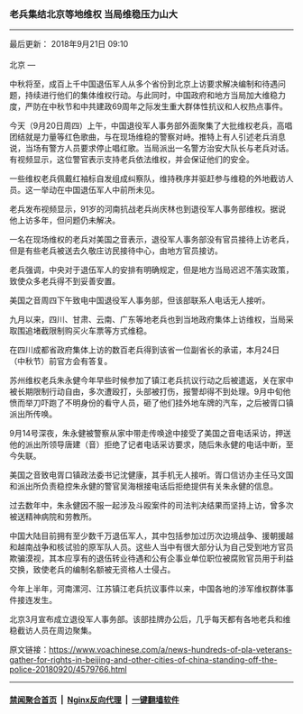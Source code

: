### 老兵集结北京等地维权 当局维稳压力山大
------------------------

<div class="published">
 <span class="date" title="中国时间">
  <time datetime="2018-09-21T09:10:00+08:00">
   最后更新： 2018年9月21日 09:10
  </time>
 </span>
</div>
<br/>
<div class="wsw">
 <span class="dateline">
  北京 —
 </span>
 <p>
  中秋将至，成百上千中国退伍军人从多个省份到北京上访要求解决编制和待遇问题，持续进行他们的集体维权行动。与此同时，中国政府和地方当局加大维稳力度，严防在中秋节和中共建政69周年之际发生重大群体性抗议和人权热点事件。
 </p>
 <p>
  今天（9月20日周四）上午，中国退役军人事务部外面聚集了大批维权老兵，高唱团结就是力量等红色歌曲，与在现场维稳的警察对峙。推特上有人引述老兵消息说，当场有警方人员要求停止唱红歌。当局派出一名警方治安大队长与老兵对话。有视频显示，这位警官表示支持老兵依法维权，并会保证他们的安全。
 </p>
 <p>
  一些维权老兵佩戴红袖标自发组成纠察队，维持秩序并驱赶参与维稳的外地截访人员。这一举动在中国退伍军人中前所未见。
 </p>
 <p>
  老兵发布视频显示，91岁的河南抗战老兵尚庆林也到退役军人事务部维权。据说他上访多年，但问题仍未解决。
 </p>
 <p>
  一名在现场维权的老兵对美国之音表示，退役军人事务部没有官员接待上访老兵，但是有些老兵被送去久敬庄访民接待中心，由地方官员接访。
 </p>
 <p>
  老兵强调，中央对于退伍军人的安排有明确规定，但是地方当局迟迟不落实政策，致使众多老兵得不到妥善安置。
 </p>
 <p>
  美国之音周四下午致电中国退役军人事务部，但该部联系人电话无人接听。
 </p>
 <p>
  九月以来，四川、甘肃、云南、广东等地老兵也到当地政府集体上访维权，当局采取围追堵截限制购买火车票等方式维稳。
 </p>
 <p>
  在四川成都省政府集体上访的数百老兵得到该省一位副省长的承诺，本月24日（中秋节）前官方会有答复。
 </p>
 <p>
  苏州维权老兵朱永健今年早些时候参加了镇江老兵抗议行动之后被遣返，关在家中被长期限制行动自由，多次遭殴打，头部被打伤，报警却得不到处理。9月中旬他愤而举刀吓跑了不明身份的看守人员，砸了他们挂外地车牌的汽车，之后被胥口镇派出所传唤。
 </p>
 <p>
  9月14号深夜，朱永健被警察从家中带走传唤途中接受了美国之音电话采访，押送他的派出所领导唐建（音）拒绝了记者电话采访要求，随后朱永健的电话中断，至今失联。
 </p>
 <p>
  美国之音致电胥口镇政法委书记沈健康，其手机无人接听。胥口信访办主任马文国和派出所负责稳控朱永健的警官吴海根接电话后拒绝提供有关朱永健的信息。
 </p>
 <p>
  过去数年中，朱永健因不服一起涉及斗殴案件的司法判决结果而坚持上访，曾多次被送精神病院和劳教所。
 </p>
 <p>
  中国大陆目前拥有至少数千万退伍军人，其中包括参加过历次边境战争、援朝援越和越南战争和核试验的原军队人员。这些人当中有很大部分认为自己受到地方官员欺骗漠视，其本应享有的退伍转业待遇和公有企事业单位职位被腐败官员用于利益交换，致使老兵的编制名额被无资格人士侵占。
 </p>
 <p>
  今年上半年，河南漯河、江苏镇江老兵抗议事件以来，中国各地的涉军维权群体事件接连发生。
 </p>
 <p>
  北京3月宣布成立退役军人事务部。该部挂牌办公后，几乎每天都有各地老兵和维稳截访人员在周边聚集。
 </p>
</div>

原文链接：https://www.voachinese.com/a/news-hundreds-of-pla-veterans-gather-for-rights-in-beijing-and-other-cities-of-china-standing-off-the-police-20180920/4579766.html


------------------------
#### [禁闻聚合首页](https://github.com/gfw-breaker/banned-news/blob/master/README.md) &nbsp;|&nbsp; [Nginx反向代理](https://github.com/gfw-breaker/open-proxy/blob/master/README.md) &nbsp;|&nbsp;  [一键翻墙软件](https://github.com/gfw-breaker/nogfw/blob/master/README.md)